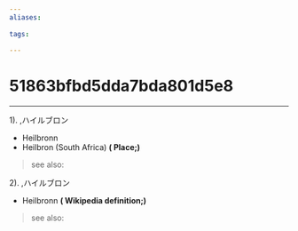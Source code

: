 ```yaml
---
aliases:
    
tags:
    
---
```


# 51863bfbd5dda7bda801d5e8
---
1).
,ハイルブロン

- Heilbronn
- Heilbron (South Africa)
**( Place;)**
> see also: 
            
2).
,ハイルブロン

- Heilbronn
**( Wikipedia definition;)**
> see also: 
            